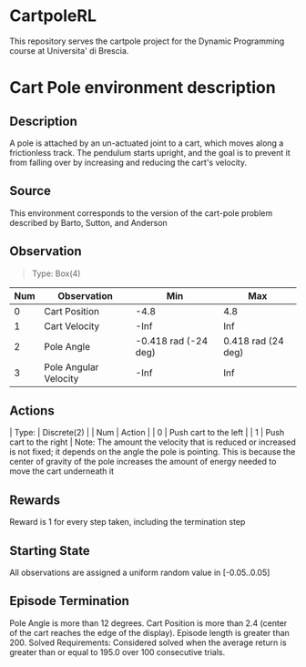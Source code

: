 # CartpoleRL
This repository serves the cartpole project for the Dynamic Programming course at Universita' di Brescia. 

# Cart Pole environment description
## Description
A pole is attached by an un-actuated joint to a cart, which moves along
a frictionless track. The pendulum starts upright, and the goal is to
prevent it from falling over by increasing and reducing the cart's
velocity.

## Source
This environment corresponds to the version of the cart-pole problem
described by Barto, Sutton, and Anderson

## Observation

> Type: Box(4)

| Num   |   Observation             |  Min                   |  Max                 |
| ----- | ------------------------- | ---------------------- | -------------------- |
| 0     |   Cart Position           |  -4.8                  |  4.8                 |
| 1     |   Cart Velocity           |  -Inf                  |  Inf                 |
| 2     |   Pole Angle              |  -0.418 rad (-24 deg)  |  0.418 rad (24 deg)  |
| 3     |   Pole Angular Velocity   |  -Inf                  |  Inf                 |

## Actions

   | Type: | Discrete(2) |
   | Num   | Action |
   | 0     | Push cart to the left |
   | 1     | Push cart to the right |
    Note: The amount the velocity that is reduced or increased is not
    fixed; it depends on the angle the pole is pointing. This is because
    the center of gravity of the pole increases the amount of energy needed
    to move the cart underneath it

## Rewards
Reward is 1 for every step taken, including the termination step

## Starting State
All observations are assigned a uniform random value in [-0.05..0.05]

## Episode Termination
Pole Angle is more than 12 degrees.
Cart Position is more than 2.4 (center of the cart reaches the edge of
the display).
Episode length is greater than 200.
Solved Requirements:
Considered solved when the average return is greater than or equal to
195.0 over 100 consecutive trials.


